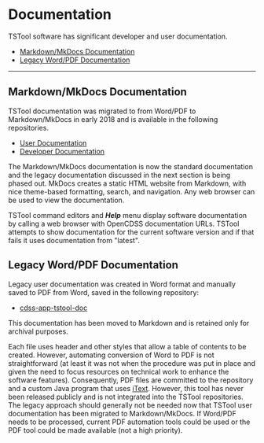 # Documentation #

TSTool software has significant developer and user documentation.

*   [Markdown/MkDocs Documentation](#markdownmkdocs-documentation)
*   [Legacy Word/PDF Documentation](#legacy-wordpdf-documentation)

----------------------

## Markdown/MkDocs Documentation ##

TSTool documentation was migrated to from Word/PDF to Markdown/MkDocs in early 2018 and is available in the following repositories.

*   [User Documentation](https://github.com/OpenCDSS/cdss-app-tstool-doc-user)
*   [Developer Documentation](https://github.com/OpenCDSS/cdss-app-tstool-doc-dev)

The Markdown/MkDocs documentation is now the standard documentation and the legacy documentation discussed
in the next section is being phased out.  MkDocs creates a static HTML website from Markdown,
with nice theme-based formatting, search, and navigation.
Any web browser can be used to view the documentation.

TSTool command editors and ***Help*** menu display software documentation by calling a web browser
with OpenCDSS documentation URLs.
TSTool attempts to show documentation for the current software version and if that fails it uses documentation from "latest".

## Legacy Word/PDF Documentation ##

Legacy user documentation was created in Word format and manually saved to PDF from Word,
saved in the following repository:

*   [cdss-app-tstool-doc](https://github.com/OpenCDSS/cdss-app-tstool-doc)

This documentation has been moved to Markdown and is retained only for archival purposes.

Each file uses header and other styles that allow a table of contents to be created.
However, automating conversion of Word to PDF is not straightforward
(at least it was not when the procedure was put in place and given the need to focus resources
on technical work to enhance the software features).
Consequently, PDF files are committed to the repository and a custom Java program
that uses [iText](https://itextpdf.com/).
However, this tool has never been released publicly and is not integrated into the TSTool repositories.
The legacy approach should generally not be needed now that TSTool user documentation has
been migrated to Markdown/MkDocs.
If Word/PDF needs to be processed, current PDF automation tools could be used or the
PDF tool could be made available (not a high priority).
